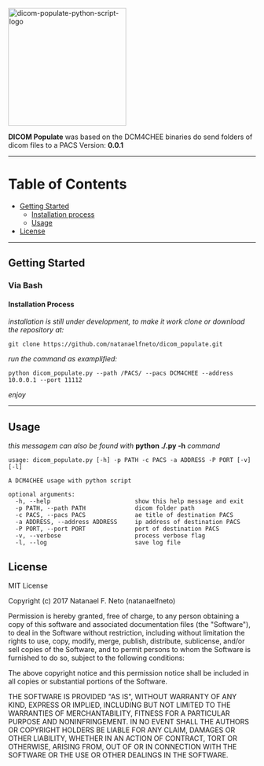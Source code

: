 <p align="left">
  <a href="#">
    <img alt="dicom-populate-python-script-logo" src="https://raw.githubusercontent.com/natanaelfneto/dicom_populate/master/dicom_populate.png" width="240"/>
  </a>
</p>

**DICOM Populate** was based on the DCM4CHEE binaries do send folders of dicom files to a PACS
Version: **0.0.1**
***
# Table of Contents
* [Getting Started](#getting-started)
    * [Installation process](#installation-process)
    * [Usage](#usage)
* [License](#license)
***
## Getting Started
### Via Bash
#### Installation Process
_installation is still under development, to make it work_
_clone or download the repository at:_
```Shell
git clone https://github.com/natanaelfneto/dicom_populate.git
```
_run the command as examplified:_
```Shell
python dicom_populate.py --path /PACS/ --pacs DCM4CHEE --address 10.0.0.1 --port 11112
```
_enjoy_
***
## Usage
_this messagem can also be found with_ **python ./.py -h** _command_
```ShellSession
usage: dicom_populate.py [-h] -p PATH -c PACS -a ADDRESS -P PORT [-v] [-l]

A DCM4CHEE usage with python script

optional arguments:
  -h, --help                        show this help message and exit
  -p PATH, --path PATH              dicom folder path
  -c PACS, --pacs PACS              ae title of destination PACS
  -a ADDRESS, --address ADDRESS     ip address of destination PACS
  -P PORT, --port PORT              port of destination PACS
  -v, --verbose                     process verbose flag
  -l, --log                         save log file
```
## License
MIT License

Copyright (c) 2017 Natanael F. Neto (natanaelfneto)

Permission is hereby granted, free of charge, to any person obtaining a copy
of this software and associated documentation files (the "Software"), to deal
in the Software without restriction, including without limitation the rights
to use, copy, modify, merge, publish, distribute, sublicense, and/or sell
copies of the Software, and to permit persons to whom the Software is
furnished to do so, subject to the following conditions:

The above copyright notice and this permission notice shall be included in all
copies or substantial portions of the Software.

THE SOFTWARE IS PROVIDED "AS IS", WITHOUT WARRANTY OF ANY KIND, EXPRESS OR
IMPLIED, INCLUDING BUT NOT LIMITED TO THE WARRANTIES OF MERCHANTABILITY,
FITNESS FOR A PARTICULAR PURPOSE AND NONINFRINGEMENT. IN NO EVENT SHALL THE
AUTHORS OR COPYRIGHT HOLDERS BE LIABLE FOR ANY CLAIM, DAMAGES OR OTHER
LIABILITY, WHETHER IN AN ACTION OF CONTRACT, TORT OR OTHERWISE, ARISING FROM,
OUT OF OR IN CONNECTION WITH THE SOFTWARE OR THE USE OR OTHER DEALINGS IN THE
SOFTWARE.